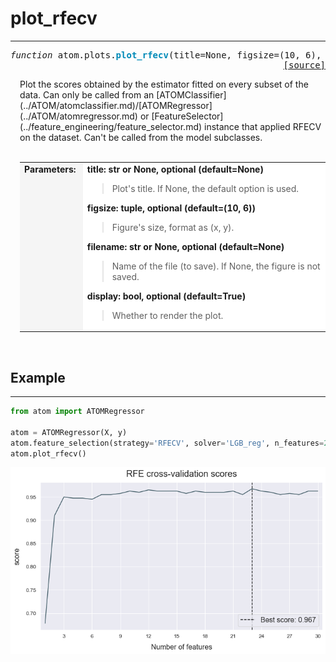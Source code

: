 # plot_rfecv
------------

<a name="plot-rfecv"></a>
<pre><em>function</em> atom.plots.<strong style="color:#008AB8">plot_rfecv</strong>(title=None, figsize=(10, 6), filename=None, display=True)
<div align="right"><a href="https://github.com/tvdboom/ATOM/blob/master/atom/plots.py#L213">[source]</a></div></pre>
<div style="padding-left:3%" width="100%">
Plot the scores obtained by the estimator fitted on every subset of
 the data. Can only be called from
 an [ATOMClassifier](../ATOM/atomclassifier.md)/[ATOMRegressor](../ATOM/atomregressor.md)
 or [FeatureSelector](../feature_engineering/feature_selector.md) instance that
 applied RFECV on the dataset. Can't be called from the model subclasses.
<br /><br />
<table width="100%">
<tr>
<td width="15%" style="vertical-align:top; background:#F5F5F5;"><strong>Parameters:</strong></td>
<td width="75%" style="background:white;">
<strong>title: str or None, optional (default=None)</strong>
<blockquote>
Plot's title. If None, the default option is used.
</blockquote>
<strong>figsize: tuple, optional (default=(10, 6))</strong>
<blockquote>
Figure's size, format as (x, y).
</blockquote>
<strong>filename: str or None, optional (default=None)</strong>
<blockquote>
Name of the file (to save). If None, the figure is not saved.
</blockquote>
<strong>display: bool, optional (default=True)</strong>
<blockquote>
Whether to render the plot.
</blockquote>
</tr>
</table>
</div>
<br />



## Example
----------
```python
from atom import ATOMRegressor

atom = ATOMRegressor(X, y)
atom.feature_selection(strategy='RFECV', solver='LGB_reg', n_features=23)
atom.plot_rfecv()
```
![plot_correlation](./img/plot_rfecv.png)
